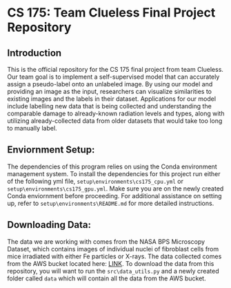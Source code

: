 # CS 175: Team Clueless Final Project Repository
## Introduction
This is the official repository for the CS 175 final project from team Clueless. Our team goal is to implement a self-supervised model that can accurately assign a pseudo-label onto an unlabeled image. By using our model and providing an image as the input, researchers can visualize similarities to existing images and the labels in their dataset. Applications for our model include labelling new data that is being collected and understanding the comparable damage to already-known radiation levels and types, along with utilizing already-collected data from older datasets that would take too long to manually label.
## Enviornment Setup:
The dependencies of this program relies on using the Conda environment management system. To install the dependencies for this project run either of the following yml file, `setup\environments\cs175_cpu.yml` or `setup\environments\cs175_gpu.yml`. Make sure you are on the newly created Conda enviornment before proceeding. For additional assistance on setting up, refer to `setup\environments\README.md` for more detailed instructions. 
## Downloading Data:
The data we are working with comes from the NASA BPS Microscopy Dataset, which contains images of individual nuclei of fibroblast cells from mice irradiated with either Fe particles or X-rays. The data collected comes from the AWS bucket located here: [LINK](https://aws.amazon.com/marketplace/pp/prodview-6eq625wnwk4b6#usage). To download the data from this repository, you will want to run the `src\data_utils.py` and a newly created folder called `data` which will contain all the data from the AWS bucket.